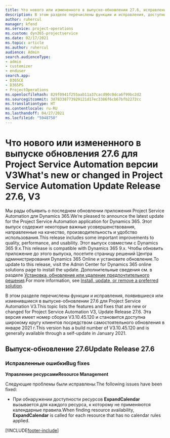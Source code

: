 ```yaml
---
title: Что нового или измененного в выпуске-обновлении 27.6, исправление, Project Service Automation, исправление V3
description: В этом разделе перечислены функции и исправления, доступные в выпуске-обновлении 27.6 для Project Service Automation исправление V3.
author: ruhercul
manager: kfend
ms.service: project-operations
ms.custom: dyn365-projectservice
ms.date: 02/17/2021
ms.topic: article
ms.author: ruhercul
audience: Admin
search.audienceType:
- admin
- customizer
- enduser
search.app:
- D365CE
- D365PS
- ProjectOperations
ms.openlocfilehash: 829f0941f255aab11a37cacd90c0dca6f99bc2d2
ms.sourcegitcommit: 3d78338773929121d17ec3386f6cb67bfb2272cc
ms.translationtype: HT
ms.contentlocale: ru-RU
ms.lasthandoff: 04/27/2021
ms.locfileid: "5948750"
---
```

# <a name="whats-new-or-changed-in-project-service-automation-update-release-276-v3"></a><span data-ttu-id="6ea3b-103">Что нового или измененного в выпуске обновления 27.6 для Project Service Automation версии V3</span><span class="sxs-lookup"><span data-stu-id="6ea3b-103">What's new or changed in Project Service Automation Update Release 27.6, V3</span></span>

<span data-ttu-id="6ea3b-104">Мы рады объявить о последнем обновлении приложения Project Service Automation для Dynamics 365.</span><span class="sxs-lookup"><span data-stu-id="6ea3b-104">We’re pleased to announce the latest update for the Project Service Automation application for Dynamics 365.</span></span> <span data-ttu-id="6ea3b-105">Этот выпуск содержит некоторые важные усовершенствования, направленные на качество, производительность и удобство использования.</span><span class="sxs-lookup"><span data-stu-id="6ea3b-105">This release includes some important improvements to quality, performance, and usability.</span></span> <span data-ttu-id="6ea3b-106">Этот выпуск совместим с Dynamics 365 9.x.</span><span class="sxs-lookup"><span data-stu-id="6ea3b-106">This release is compatible with Dynamics 365 9.x.</span></span> <span data-ttu-id="6ea3b-107">Чтобы обновить приложение до этого выпуска, посетите страницу решений Центра администрирования Dynamics 365 Online и установите обновление.</span><span class="sxs-lookup"><span data-stu-id="6ea3b-107">To update to this release, visit the Admin Center for Dynamics 365 online solutions page to install the update.</span></span> <span data-ttu-id="6ea3b-108">Дополнительные сведения см. в разделе [Установка, обновление или удаление предпочтительного решения](/power-platform/admin/install-remove-preferred-solution).</span><span class="sxs-lookup"><span data-stu-id="6ea3b-108">For more information, see [Install, update, or remove a preferred solution](/power-platform/admin/install-remove-preferred-solution).</span></span>

<span data-ttu-id="6ea3b-109">В этом разделе перечислены функции и исправления, появившиеся или изменившиеся в выпуске-обновлении 27.6 для Project Service Automation V3.</span><span class="sxs-lookup"><span data-stu-id="6ea3b-109">This topic lists the features and fixes that are new or changed for Project Service Automation V3, Update Release 27.6.</span></span> <span data-ttu-id="6ea3b-110">Эта версия имеет номер сборки V3.10.45.120 и становится доступна широкому кругу клиентов посредством самостоятельного обновления в январе 2021 г.</span><span class="sxs-lookup"><span data-stu-id="6ea3b-110">This version has a build number of V3.10.45.120 and is generally available through a self-update in January 2021.</span></span>

## <a name="update-release-276"></a><span data-ttu-id="6ea3b-111">Выпуск-обновление 27.6</span><span class="sxs-lookup"><span data-stu-id="6ea3b-111">Update Release 27.6</span></span>

### <a name="bug-fixes"></a><span data-ttu-id="6ea3b-112">Исправленные ошибки</span><span class="sxs-lookup"><span data-stu-id="6ea3b-112">Bug fixes</span></span>


<span data-ttu-id="6ea3b-113">**Управление ресурсами**</span><span class="sxs-lookup"><span data-stu-id="6ea3b-113">**Resource Management**</span></span>

<span data-ttu-id="6ea3b-114">Следующие проблемы были исправлены:</span><span class="sxs-lookup"><span data-stu-id="6ea3b-114">The following issues have been fixed:</span></span>

- <span data-ttu-id="6ea3b-115">При обнаружении доступности ресурсов **ExpandCalendar** вызывается для каждого ресурса, к которому не применяются календарные правила.</span><span class="sxs-lookup"><span data-stu-id="6ea3b-115">When finding resource availability, **ExpandCalendar** is called for each resource that has no calendar rules applied.</span></span>


[!INCLUDE[footer-include](../includes/footer-banner.md)]